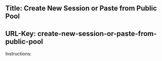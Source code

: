 Title: Create New Session or Paste from Public Pool
----
URL-Key: create-new-session-or-paste-from-public-pool
----
Instructions:
